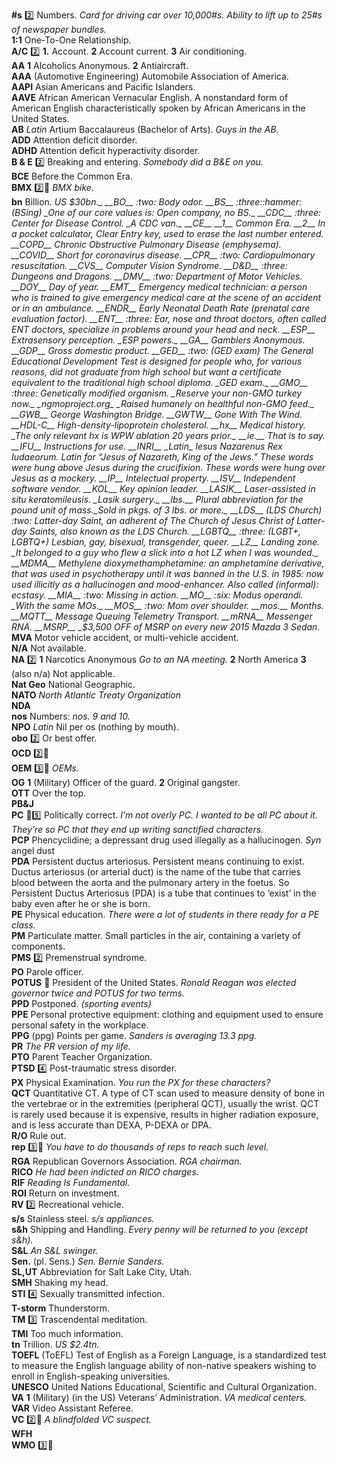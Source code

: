 __#s__ :two: Numbers. _Card for driving car over 10,000#s._ _Ability to lift up to 25#s of newspaper bundles._  
__1:1__ One-To-One Relationship.  
__A/C__ :two: __1.__ Account. __2__ Account current. __3__ Air conditioning.  
__AA__ __1__ Alcoholics Anonymous. __2__ Antiaircraft.  
__AAA__ (Automotive Engineering) Automobile Association of America.  
__AAPI__ Asian Americans and Pacific Islanders.  
__AAVE__ African American Vernacular English. A nonstandard form of American English characteristically spoken by African Americans in the United States.  
__AB__ _Latin_ Artium Baccalaureus (Bachelor of Arts). _Guys in the AB._  
__ADD__ Attention deficit disorder.  
__ADHD__ Attention deficit hyperactivity disorder.  
__B & E__ :two: Breaking and entering. _Somebody did a B&E on you._  
__BCE__ Before the Common Era.  
__BMX__ :two::hammer: _BMX bike._  
__bn__ Billion. _US $30bn._  
__BO__ :two: Body odor.  
__BS__ :three::hammer: (BSing) _One of our core values is: Open company, no BS._  
__CDC__ :three: Center for Disease Control. _A CDC van._  
__CE__ __1__ Common Era. __2__ In a pocket calculator, Clear Entry key, used to erase the last number entered.  
__COPD__ Chronic Obstructive Pulmonary Disease (emphysema).  
__COVID__ Short for coronavirus disease.  
__CPR__ :two: Cardiopulmonary resuscitation.  
__CVS__ Computer Vision Syndrome.  
__D&D__ :three: Dungeons and Dragons.  
__DMV__ :two: Department of Motor Vehicles.  
__DOY__ Day of year.  
__EMT__ Emergency medical technician: a person who is trained to give emergency medical care at the scene of an accident or in an ambulance.  
__ENDR__ Early Neonatal Death Rate (prenatal care evaluation factor).  
__ENT__ :three: Ear, nose and throat doctors, often called ENT doctors, specialize in problems around your head and neck.  
__ESP__ Extrasensory perception. _ESP powers._  
__GA__ Gamblers Anonymous.  
__GDP__ Gross domestic product.  
__GED__ :two: (GED exam) The General Educational Development Test is designed for people who, for various reasons, did not graduate from high school but want a certificate equivalent to the traditional high school diploma. _GED exam._  
__GMO__ :three: Genetically modified organism. _Reserve your non-GMO turkey now._ _ngmoproject.org_ _Raised humanely on healthful non-GMO feed._  
__GWB__ George Washington Bridge.  
__GWTW__ Gone With The Wind.  
__HDL-C__ High-density-lipoprotein cholesterol.  
__hx__ Medical history. _The only relevant hx is WPW ablation 20 years prior._  
__ie.__ That is to say.  
__IFU__ Instructions for use.  
__INRI__ _Latin_ Iesus Nazarenus Rex Iudaeorum. Latin for “Jesus of Nazareth, King of the Jews.” These words were hung above Jesus during the crucifixion. These words were hung over Jesus as a mockery.  
__IP__ Intelectual property.  
__ISV__ Independent software vendor.  
__KOL__ Key opinion leader.  
__LASIK__ Laser-assisted in situ keratomileusis. _Lasik surgery._  
__lbs.__ Plural abbreviation for the pound unit of mass._Sold in pkgs. of 3 lbs. or more._  
__LDS__ (LDS Church) :two: Latter-day Saint, an adherent of The Church of Jesus Christ of Latter-day Saints, also known as the LDS Church.  
__LGBTQ__ :three: (LGBT+, LGBTQ+) Lesbian, gay, bisexual, transgender, queer.  
__LZ__ Landing zone. _It belonged to a guy who flew a slick into a hot LZ when I was wounded._  
__MDMA__ Methylene dioxymethamphetamine: an amphetamine derivative, that was used in psychotherapy until it was banned in the U.S. in 1985: now used illicitly as a hallucinogen and mood-enhancer. Also called (informal): ecstasy.  
__MIA__ :two: Missing in action.  
__MO__ :six: Modus operandi. _With the same MOs._  
__MOS__ :two: Mom over shoulder.  
__mos.__ Months.  
__MQTT__ Message Queuing Telemetry Transport.  
__mRNA__ Messenger RNA.  
__MSRP__ _$3,500 OFF of MSRP on every new 2015 Mazda 3 Sedan._  
__MVA__ Motor vehicle accident, or multi-vehicle accident.  
__N/A__ Not available.  
__NA__ :two: __1__ Narcotics Anonymous _Go to an NA meeting._ __2__ North America __3__ (also n/a) Not applicable.  
__Nat Geo__ National Geographic.  
__NATO__ _North Atlantic Treaty Organization_  
__NDA__  
__nos__ Numbers: _nos. 9 and 10._  
__NPO__ _Latin_ Nil per os (nothing by mouth).  
__obo__ :two: Or best offer.  
__OCD__ :two::hammer:  
__OEM__ :three::hammer: _OEMs._  
__OG__ __1__ (Military) Officer of the guard. __2__ Original gangster.  
__OTT__ Over the top.  
__PB&J__  
__PC__ :dart::five: Politically correct. _I’m not overly PC._ _I wanted to be all PC about it._ _They’re so PC that they end up writing sanctified characters._  
__PCP__ Phencyclidine; a depressant drug used illegally as a hallucinogen. _Syn_ angel dust  
__PDA__ Persistent ductus arteriosus. Persistent means continuing to exist. Ductus arteriosus (or arterial duct) is the name of the tube that carries blood between the aorta and the pulmonary artery in the foetus. So Persistent Ductus Arteriosus (PDA) is a tube that continues to ‘exist’ in the baby even after he or she is born.  
__PE__ Physical education. _There were a lot of students in there ready for a PE class._  
__PM__ Particulate matter. Small particles in the air, containing a variety of components.  
__PMS__ :two: Premenstrual syndrome.  
__PO__ Parole officer.  
__POTUS__ :dart: President of the United States. _Ronald Reagan was elected governor twice and POTUS for two terms._  
__PPD__ Postponed. _(sporting events)_  
__PPE__ Personal protective equipment: clothing and equipment used to ensure personal safety in the workplace.  
__PPG__ (ppg) Points per game. _Sanders is averaging 13.3 ppg._  
__PR__ _The PR version of my life._  
__PTO__ Parent Teacher Organization.  
__PTSD__ :four: Post-traumatic stress disorder.  
__PX__ Physical Examination. _You run the PX for these characters?_  
__QCT__ Quantitative CT. A type of CT scan used to measure density of bone in the vertebrae or in the extremities (peripheral QCT), usually the wrist. QCT is rarely used because it is expensive, results in higher radiation exposure, and is less accurate than DEXA, P-DEXA or DPA.  
__R/O__ Rule out.  
__rep__ :three::hammer: _You have to do thousands of reps to reach such level._  
__RGA__ Republican Governors Association. _RGA chairman._  
__RICO__ _He had been indicted on RICO charges._  
__RIF__ _Reading Is Fundamental._  
__ROI__ Return on investment.  
__RV__ :two: Recreational vehicle.  
__s/s__ Stainless steel. _s/s appliances._  
__s&h__ Shipping and Handling. _Every penny will be returned to you (except s&h)._  
__S&L__ _An S&L swinger._  
__Sen.__ (pl. Sens.) _Sen. Bernie Sanders._  
__SL,UT__ Abbreviation for Salt Lake City, Utah.  
__SMH__ Shaking my head.  
__STI__ :four: Sexually transmitted infection.  
__T-storm__ Thunderstorm.  
__TM__ :three: Trascendental meditation.  
__TMI__ Too much information.  
__tn__ Trillion. _US $2.4tn._  
__TOEFL__ (ToEFL) Test of English as a Foreign Language, is a standardized test to measure the English language ability of non-native speakers wishing to enroll in English-speaking universities.  
__UNESCO__ United Nations Educational, Scientific and Cultural Organization.  
__VA__ __1__ (Military) (in the US) Veterans’ Administration. _VA medical centers._  
__VAR__ Video Assistant Referee.  
__VC__ :two::hammer: _A blindfolded VC suspect._  
__WFH__  
__WMO__ :three::hammer:  
